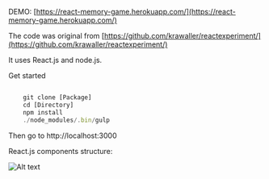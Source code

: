 DEMO: [https://react-memory-game.herokuapp.com/](https://react-memory-game.herokuapp.com/)

The code was original from [https://github.com/krawaller/reactexperiment/](https://github.com/krawaller/reactexperiment/)

It uses React.js and node.js.

Get started

```javascript

    git clone [Package]
    cd [Directory]
    npm install
    ./node_modules/.bin/gulp

```

Then go to http://localhost:3000

React.js components structure:

![Alt text](http://www.gliffy.com/go/publish/image/6617535/L.png)

